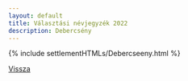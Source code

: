 ```yaml
---
layout: default
title: Választási névjegyzék 2022
description: Debercsény
---
```


{% include settlementHTMLs/Debercseeny.html %}

[Vissza](./)